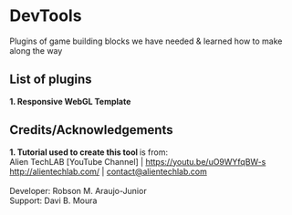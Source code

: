 # DevTools
Plugins of game building blocks we have needed &amp; learned how to make along the way

## List of plugins

<b>1. Responsive WebGL Template</b>

## Credits/Acknowledgements

<b>1. Tutorial used to create this tool </b> is from: <br>
Alien TechLAB [YouTube Channel] | https://youtu.be/uO9WYfqBW-s <br> http://alientechlab.com/ | contact@alientechlab.com <br><br>
   Developer: Robson M. Araujo-Junior<br>
   Support: Davi B. Moura<br><br> 
